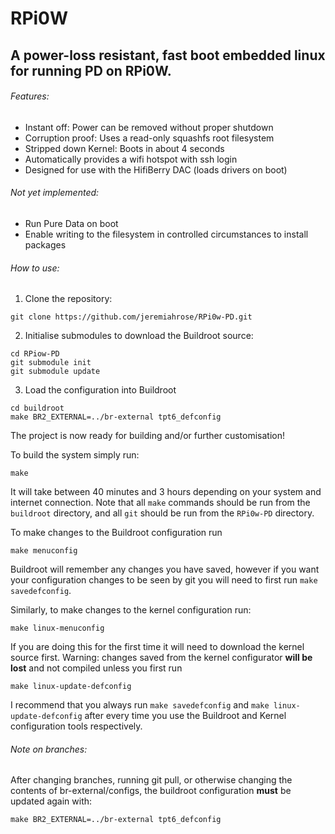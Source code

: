 # RPi0W

## A power-loss resistant, fast boot embedded linux for running PD on RPi0W.

###### Features:
- Instant off: Power can be removed without proper shutdown
- Corruption proof: Uses a read-only squashfs root filesystem
- Stripped down Kernel: Boots in about 4 seconds
- Automatically provides a wifi hotspot with ssh login
- Designed for use with the HifiBerry DAC (loads drivers on boot)

###### Not yet implemented:
- Run Pure Data on boot
- Enable writing to the filesystem in controlled circumstances to install packages

###### How to use:

1. Clone the repository: 

```
git clone https://github.com/jeremiahrose/RPi0w-PD.git
```

2. Initialise submodules to download the Buildroot source:

```
cd RPiow-PD
git submodule init
git submodule update
```

3. Load the configuration into Buildroot 

```
cd buildroot
make BR2_EXTERNAL=../br-external tpt6_defconfig
```

The project is now ready for building and/or further customisation!

To build the system simply run:
```
make
```
It will take between 40 minutes and 3 hours depending on your system and internet connection.
Note that all `make` commands should be run from the `buildroot` directory, and all `git` should be run from the `RPi0w-PD` directory.

To make changes to the Buildroot configuration run
```
make menuconfig
```

Buildroot will remember any changes you have saved, however if you want your configuration
changes to be seen by git you will need to first run `make savedefconfig`.

Similarly, to make changes to the kernel configuration run:
```
make linux-menuconfig
```
If you are doing this for the first time it will need to download the kernel source first.
Warning: changes saved from the kernel configurator **will be lost** and not compiled unless you first run
```
make linux-update-defconfig
```
I recommend that you always run `make savedefconfig` and `make linux-update-defconfig` after
every time you use the Buildroot and Kernel configuration tools respectively.

###### Note on branches:
After changing branches, running git pull, or otherwise changing the contents of
br-external/configs, the buildroot configuration **must** be updated again with:
```
make BR2_EXTERNAL=../br-external tpt6_defconfig
```
